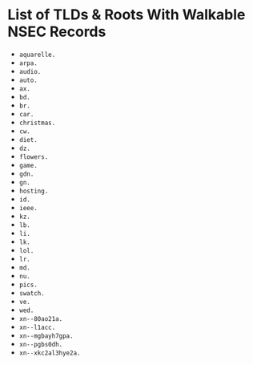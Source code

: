 # List of TLDs & Roots With Walkable NSEC Records

* `aquarelle.`
* `arpa.`
* `audio.`
* `auto.`
* `ax.`
* `bd.`
* `br.`
* `car.`
* `christmas.`
* `cw.`
* `diet.`
* `dz.`
* `flowers.`
* `game.`
* `gdn.`
* `gn.`
* `hosting.`
* `id.`
* `ieee.`
* `kz.`
* `lb.`
* `li.`
* `lk.`
* `lol.`
* `lr.`
* `md.`
* `nu.`
* `pics.`
* `swatch.`
* `ve.`
* `wed.`
* `xn--80ao21a.`
* `xn--l1acc.`
* `xn--mgbayh7gpa.`
* `xn--pgbs0dh.`
* `xn--xkc2al3hye2a.`
